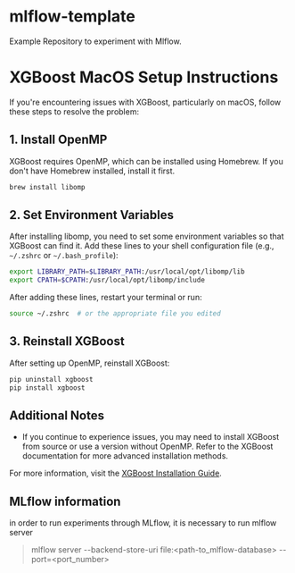 # mlflow-template

Example Repository to experiment with Mlflow.

# XGBoost MacOS Setup Instructions

If you're encountering issues with XGBoost, particularly on macOS, follow these steps to resolve the problem:

## 1. Install OpenMP

XGBoost requires OpenMP, which can be installed using Homebrew. If you don't have Homebrew installed, install it first.

```bash
brew install libomp
```

## 2. Set Environment Variables

After installing libomp, you need to set some environment variables so that XGBoost can find it. Add these lines to your shell configuration file (e.g., `~/.zshrc` or `~/.bash_profile`):

```bash
export LIBRARY_PATH=$LIBRARY_PATH:/usr/local/opt/libomp/lib
export CPATH=$CPATH:/usr/local/opt/libomp/include
```

After adding these lines, restart your terminal or run:

```bash
source ~/.zshrc  # or the appropriate file you edited
```

## 3. Reinstall XGBoost

After setting up OpenMP, reinstall XGBoost:

```bash
pip uninstall xgboost
pip install xgboost
```

## Additional Notes

- If you continue to experience issues, you may need to install XGBoost from source or use a version without OpenMP. Refer to the XGBoost documentation for more advanced installation methods.

For more information, visit the [XGBoost Installation Guide](https://xgboost.readthedocs.io/en/latest/install.html).

## MLflow information

in order to run experiments through MLflow, it is necessary to run mlflow server

> mlflow server --backend-store-uri file:<path-to_mlflow-database> --port=<port_number>
